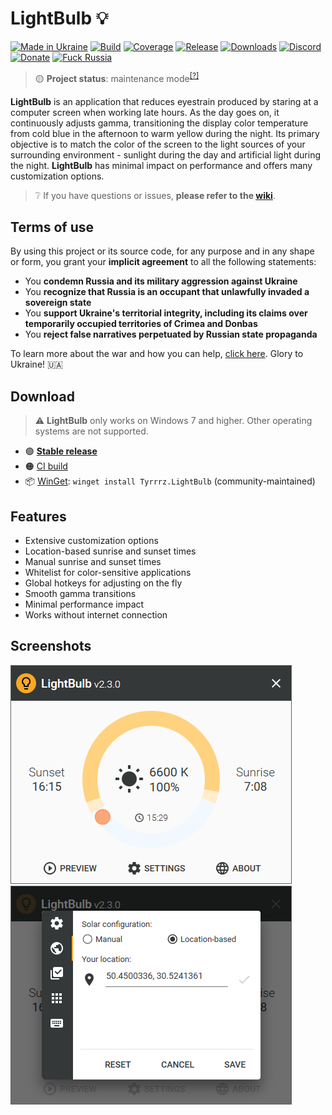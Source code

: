 # LightBulb 💡

[![Made in Ukraine](https://img.shields.io/badge/made_in-ukraine-ffd700.svg?labelColor=0057b7)](https://vshymanskyy.github.io/StandWithUkraine)
[![Build](https://img.shields.io/github/workflow/status/Tyrrrz/LightBulb/main/master)](https://github.com/Tyrrrz/LightBulb/actions)
[![Coverage](https://img.shields.io/codecov/c/github/Tyrrrz/LightBulb/master)](https://codecov.io/gh/Tyrrrz/LightBulb)
[![Release](https://img.shields.io/github/release/Tyrrrz/LightBulb.svg)](https://github.com/Tyrrrz/LightBulb/releases)
[![Downloads](https://img.shields.io/github/downloads/Tyrrrz/LightBulb/total.svg)](https://github.com/Tyrrrz/LightBulb/releases)
[![Discord](https://img.shields.io/discord/869237470565392384?label=discord)](https://discord.gg/2SUWKFnHSm)
[![Donate](https://img.shields.io/badge/donate-$$$-8a2be2.svg)](https://tyrrrz.me/donate)
[![Fuck Russia](https://img.shields.io/badge/fuck-russia-e4181c.svg?labelColor=000000)](https://twitter.com/tyrrrz/status/1495972128977571848)

> 🟡 **Project status**: maintenance mode<sup>[[?]](https://github.com/Tyrrrz/.github/blob/master/docs/project-status.md)</sup>

**LightBulb** is an application that reduces eyestrain produced by staring at a computer screen when working late hours.
As the day goes on, it continuously adjusts gamma, transitioning the display color temperature from cold blue in the afternoon to warm yellow during the night.
Its primary objective is to match the color of the screen to the light sources of your surrounding environment - sunlight during the day and artificial light during the night.
**LightBulb** has minimal impact on performance and offers many customization options.

> ❔ If you have questions or issues, **please refer to the [wiki](https://github.com/Tyrrrz/LightBulb/wiki)**.

## Terms of use

By using this project or its source code, for any purpose and in any shape or form, you grant your **implicit agreement** to all the following statements:

- You **condemn Russia and its military aggression against Ukraine**
- You **recognize that Russia is an occupant that unlawfully invaded a sovereign state**
- You **support Ukraine's territorial integrity, including its claims over temporarily occupied territories of Crimea and Donbas**
- You **reject false narratives perpetuated by Russian state propaganda**

To learn more about the war and how you can help, [click here](https://tyrrrz.me). Glory to Ukraine! 🇺🇦

## Download

> ⚠️ **LightBulb** only works on Windows 7 and higher.
Other operating systems are not supported.

- 🟢 [**Stable release**](https://github.com/Tyrrrz/LightBulb/releases)
- 🟠 [CI build](https://github.com/Tyrrrz/LightBulb/actions/workflows/main.yml)
- 📦 [WinGet](https://github.com/microsoft/winget-cli): `winget install Tyrrrz.LightBulb` (community-maintained)

## Features

- Extensive customization options
- Location-based sunrise and sunset times
- Manual sunrise and sunset times
- Whitelist for color-sensitive applications
- Global hotkeys for adjusting on the fly
- Smooth gamma transitions
- Minimal performance impact
- Works without internet connection

## Screenshots

![dashboard](.assets/dashboard.png)
![settings](.assets/settings.png)